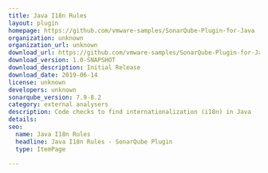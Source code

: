```yaml
---
title: Java I18n Rules
layout: plugin
homepage: https://github.com/vmware-samples/SonarQube-Plugin-for-Java
organization: unknown
organization_url: unknown
download_url: https://github.com/vmware-samples/SonarQube-Plugin-for-Java
download_version: 1.0-SNAPSHOT
download_description: Initial Release
download_date: 2019-06-14
license: unknown
developers: unknown
sonarqube_version: 7.9-8.2
category: external analysers
description: Code checks to find internationalization (i18n) in Java
details: 
seo: 
  name: Java I18n Rules
  headline: Java I18n Rules - SonarQube Plugin
  type: ItemPage

---
```

